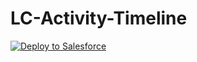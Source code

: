 ﻿# LC-Activity-Timeline
 
 
<a href="https://githubsfdeploy.herokuapp.com?owner=brunadileo&repo=ActivityTimeline/&ref=fieloprp">
  <img alt="Deploy to Salesforce"
       src="https://raw.githubusercontent.com/afawcett/githubsfdeploy/master/deploy.png">
</a>

